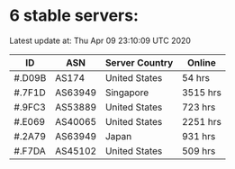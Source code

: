 # 6 stable servers:

Latest update at: Thu Apr 09 23:10:09 UTC 2020

| ID | ASN | Server Country | Online |
| -- | --- | -------------- | ------ |
| #.D09B | AS174 | United States | 54 hrs |
| #.7F1D | AS63949 | Singapore | 3515 hrs |
| #.9FC3 | AS53889 | United States | 723 hrs |
| #.E069 | AS40065 | United States | 2251 hrs |
| #.2A79 | AS63949 | Japan | 931 hrs |
| #.F7DA | AS45102 | United States | 509 hrs |

